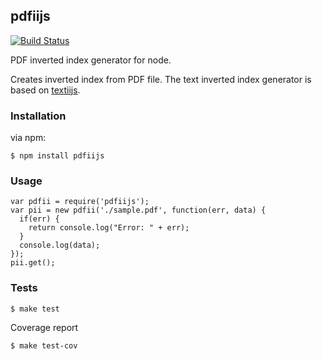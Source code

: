 ## pdfiijs

[![Build Status](https://travis-ci.org/fagbokforlaget/pdfiijs.png)](https://travis-ci.org/fagbokforlaget/pdfiijs)

PDF inverted index generator for node.

Creates inverted index from PDF file.
The text inverted index generator is based on [textiijs](https://github.com/fagbokforlaget/textiijs).

### Installation

via npm:

```
$ npm install pdfiijs
```

### Usage

```
var pdfii = require('pdfiijs');
var pii = new pdfii('./sample.pdf', function(err, data) {
  if(err) {
    return console.log("Error: " + err);
  }
  console.log(data);
});
pii.get();

```

### Tests

```
$ make test
```

Coverage report

```
$ make test-cov
```
